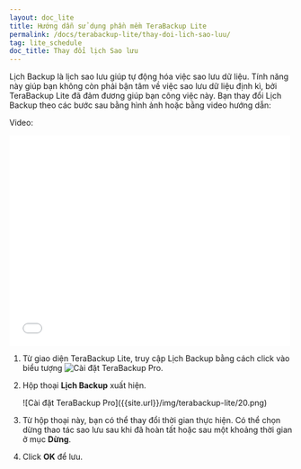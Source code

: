 ```yaml
---
layout: doc_lite
title: Hướng dẫn sử dụng phần mềm TeraBackup Lite
permalink: /docs/terabackup-lite/thay-doi-lich-sao-luu/
tag: lite_schedule
doc_title: Thay đổi lịch Sao lưu
---
```

Lịch Backup là lịch sao lưu giúp tự động hóa việc sao lưu dữ liệu. Tính năng này giúp bạn không còn phải bận tâm về việc sao lưu dữ liệu định kì, bởi TeraBackup Lite đã đảm đương giúp bạn công việc này. Bạn thay đổi Lịch Backup theo các bước sau bằng hình ảnh hoặc bằng video hướng dẫn: 

Video:

<div class="row">
<div class="col-md-2"></div>
<div class="col-md-8">
<div class="embed-responsive embed-responsive-16by9">
<iframe width="500" height="375" src="//www.youtube.com/embed/PC-CLobz2dU" frameborder="0" allowfullscreen></iframe>
</div>
</div>
<div class="col-md-2"></div>
</div>

1. Từ giao diện  TeraBackup Lite, truy cập Lịch Backup bằng cách click vào biểu tượng ![Cài đặt TeraBackup Pro]({{site.url}}/img/terabackup-lite/19-1.png).
2. Hộp thoại **Lịch Backup** xuất hiện.
 
    <div class="img-responsive center" markdown="1">
    ![Cài đặt TeraBackup Pro]({{site.url}}/img/terabackup-lite/20.png)
    </div>
     
3. Từ hộp thoại này, bạn có thể thay đổi thời gian thực hiện. Có thể chọn dừng thao tác sao lưu sau khi đã hoàn tất hoặc sau một khoảng thời gian ở mục **Dừng**.   
4. Click **OK** để lưu. 